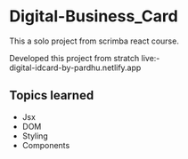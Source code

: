 # Digital-Business_Card
This a solo project from scrimba react course.  

Developed this project from stratch 
live:-   
digital-idcard-by-pardhu.netlify.app

## Topics learned
* Jsx
* DOM
* Styling
* Components
